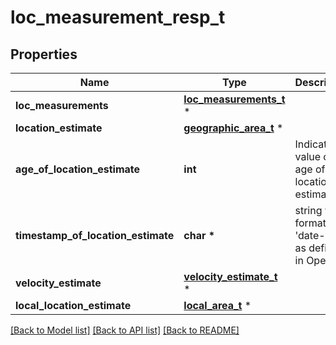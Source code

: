 # loc_measurement_resp_t

## Properties
Name | Type | Description | Notes
------------ | ------------- | ------------- | -------------
**loc_measurements** | [**loc_measurements_t**](loc_measurements.md) \* |  | 
**location_estimate** | [**geographic_area_t**](geographic_area.md) \* |  | 
**age_of_location_estimate** | **int** | Indicates value of the age of the location estimate. | [optional] 
**timestamp_of_location_estimate** | **char \*** | string with format &#39;date-time&#39; as defined in OpenAPI. | [optional] 
**velocity_estimate** | [**velocity_estimate_t**](velocity_estimate.md) \* |  | [optional] 
**local_location_estimate** | [**local_area_t**](local_area.md) \* |  | [optional] 

[[Back to Model list]](../README.md#documentation-for-models) [[Back to API list]](../README.md#documentation-for-api-endpoints) [[Back to README]](../README.md)


